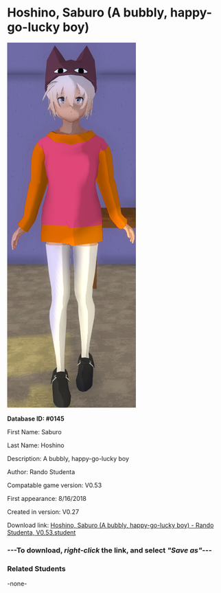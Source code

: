 # Hoshino, Saburo (A bubbly, happy-go-lucky boy)

<img src="../../Files/Images/Hoshino, Saburo (A bubbly, happy-go-lucky boy).png" title="Hoshino, Saburo (A bubbly, happy-go-lucky boy) - Rando Studenta, V0.53">

**Database ID: #0145**

First Name: Saburo

Last Name: Hoshino

Description: A bubbly, happy-go-lucky boy

Author: Rando Studenta

Compatable game version: V0.53

First appearance: 8/16/2018

Created in version: V0.27

Download link: <a href="https://raw.githubusercontent.com/Arbiter1223/Daigaku-Gurashi-Custom-Students/master/Files/Student%20Files/Hoshino%2C%20Saburo%20(A%20bubbly%2C%20happy-go-lucky%20boy)%20-%20Rando%20Studenta%2C%20V0.53.student">Hoshino, Saburo (A bubbly, happy-go-lucky boy) - Rando Studenta, V0.53.student</a>

### ---**To download, _right-click_ the link, and select _"Save as"_**---

### Related Students

-none-
